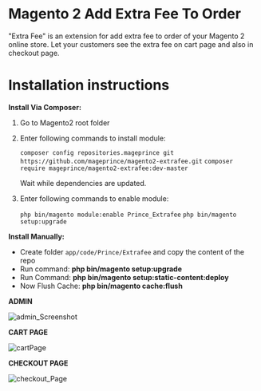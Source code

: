 Magento 2 Add Extra Fee To Order
==============================

"Extra Fee" is an extension for add extra fee to order of your Magento 2 online store. Let your customers see the extra fee on cart page and also in checkout page.

Installation instructions
=========================

<b>Install Via Composer:</b>

1. Go to Magento2 root folder

2. Enter following commands to install module:

    `composer config repositories.mageprince git https://github.com/mageprince/magento2-extrafee.git`
    `composer require mageprince/magento2-extrafee:dev-master`

   Wait while dependencies are updated.

3. Enter following commands to enable module:

    `php bin/magento module:enable Prince_Extrafee`
    `php bin/magento setup:upgrade`

<b>Install Manually:</b>

* Create folder `app/code/Prince/Extrafee` and copy the content of the repo 
* Run command:
<b>php bin/magento setup:upgrade</b>
* Run Command:
<b>php bin/magento setup:static-content:deploy</b>
* Now Flush Cache: <b>php bin/magento cache:flush</b>


<b>ADMIN</b> 

<img src="https://preview.ibb.co/fcK6fa/admin_Screenshot.png" alt="admin_Screenshot" border="0"/>

<b>CART PAGE</b>

<img src="https://preview.ibb.co/j0R8tv/cartPage.png" alt="cartPage" border="0"/>

<b>CHECKOUT PAGE</b>

<img src="https://preview.ibb.co/esZuYv/checkout_Page.png" alt="checkout_Page" border="0"/>
